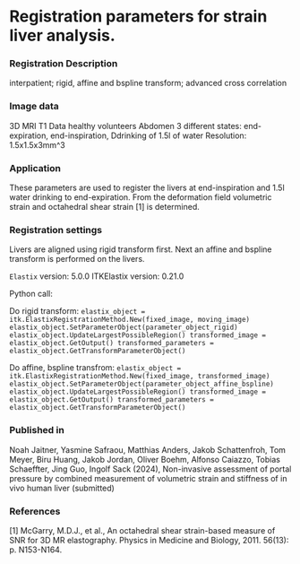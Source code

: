 # Registration parameters for strain liver analysis.

###  Registration Description
interpatient; rigid, affine and bspline transform; advanced cross correlation


###  Image data

 3D MRI T1 Data healthy volunteers
 Abdomen
 3 different states: end-expiration, end-inspiration, Ddrinking of 1.5l of water
 Resolution: 1.5x1.5x3mm^3

###  Application

These parameters are used to register the livers at end-inspiration and 1.5l water drinking to end-expiration. From the deformation field volumetric strain and octahedral shear strain [1] is determined.

###  Registration settings

Livers are aligned using rigid transform first. Next an affine and bspline transform is performed on the livers.

`Elastix` version: 5.0.0
ITKElastix version: 0.21.0

Python call:

Do rigid transform:
`
elastix_object = itk.ElastixRegistrationMethod.New(fixed_image, moving_image)
elastix_object.SetParameterObject(parameter_object_rigid)
elastix_object.UpdateLargestPossibleRegion()
transformed_image = elastix_object.GetOutput()
transformed_parameters = elastix_object.GetTransformParameterObject()
`

Do affine, bspline transfrom:
`
elastix_object = itk.ElastixRegistrationMethod.New(fixed_image, transformed_image)
elastix_object.SetParameterObject(parameter_object_affine_bspline)
elastix_object.UpdateLargestPossibleRegion()
transformed_image = elastix_object.GetOutput()
transformed_parameters = elastix_object.GetTransformParameterObject()
`

###  Published in

Noah Jaitner, Yasmine Safraou, Matthias Anders, Jakob Schattenfroh, Tom Meyer, Biru Huang, Jakob Jordan, Oliver Boehm, Alfonso Caiazzo, Tobias Schaeffter, Jing Guo, Ingolf Sack (2024), Non-invasive assessment of portal pressure by combined measurement of volumetric strain and stiffness of in vivo human liver (submitted)

###  References

[1] McGarry, M.D.J., et al., An octahedral shear strain-based measure of SNR for 3D MR elastography. Physics in Medicine and Biology, 2011. 56(13): p. N153-N164.
